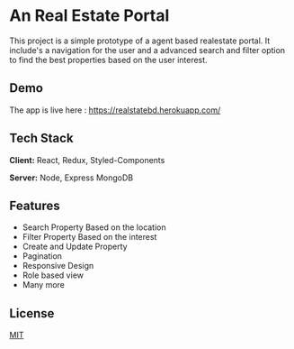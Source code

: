 
# An Real Estate Portal

This project is a simple prototype of a agent based realestate portal. It include's a navigation for the user and a advanced search and filter option to find the best properties based on the user interest.
## Demo

The app is live here : https://realstatebd.herokuapp.com/


## Tech Stack

**Client:** React, Redux, Styled-Components

**Server:** Node, Express MongoDB


## Features

- Search Property Based on the location
- Filter Property Based on the interest
- Create and Update Property
- Pagination
- Responsive Design
- Role based view
- Many more


## License

[MIT](https://choosealicense.com/licenses/mit/)

